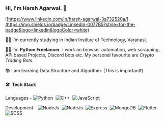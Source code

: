 ### Hi, I'm Harsh Agarwal. 👋

 ![https://www.linkedin.com/in/harsh-agarwal-3a732520a/](https://img.shields.io/badge/LinkedIn-0077B5?style=for-the-badge&logo=linkedin&logoColor=white)
 
:man_student: I’m currently studying in Indian Institue of Technology, Varanasi.

:man_technologist: I’m <b>Python Freelancer</b>. I work on browser automation, web scrapping, API based Projects, Discord bots etc. My personal favourite are <i>Crypto Trading Bots</i>.

:books: I am learning Data Structure and Algorithm. (This is important:exclamation:)


#### 🛠 &nbsp;Tech Stack

Languages -
![Python](https://img.shields.io/badge/-Python-05122A?style=flat&logo=python)&nbsp; ![C++](https://img.shields.io/badge/-C++-05122A?style=flat&logo=C%2B%2B&logoColor=00599C)&nbsp; ![JavaScript](https://img.shields.io/badge/-JavaScript-05122A?style=flat&logo=javascript)&nbsp;

Development -
![NodeJs](https://img.shields.io/badge/-NodeJs-05122A?style=flat&logo=NODE.JS)&nbsp; ![NodeJs](https://img.shields.io/badge/-ReactJS-05122A?style=flat&logo=React)&nbsp; ![Express](https://img.shields.io/badge/-Express%20JS-05122A?style=flat&logo=express&logoColor=1572B6)&nbsp; ![MongoDB](https://img.shields.io/badge/-MongoDB-05122A?style=flat&logo=mongodb&logoColor=1572B6)&nbsp; ![Flutter](https://img.shields.io/badge/-Flutter-05122A?style=flat&logo=flutter&logoColor=1572B6)&nbsp; ![SCSS](https://img.shields.io/badge/-SCSS-05122A?style=flat&logo=Sass&logoColor=1572B6)&nbsp;

